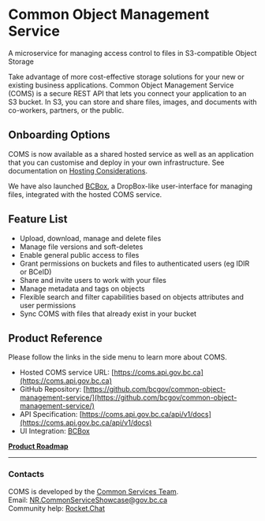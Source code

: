 # Common Object Management Service

A microservice for managing access control to files in S3-compatible Object Storage

Take advantage of more cost-effective storage solutions for your new or existing business applications. Common Object Management Service (COMS) is a secure REST API that lets you connect your application to an S3 bucket. In S3, you can store and share files, images, and documents with co-workers, partners, or the public.

## Onboarding Options

COMS is now available as a shared hosted service as well as an application that you can customise and deploy in your own infrastructure. See documentation on [Hosting Considerations](Hosting-Considerations.md).

We have also launched [BCBox](https://bcbox.nrs.gov.bc.ca), a DropBox-like user-interface for managing files, integrated with the hosted COMS service.

## Feature List

- Upload, download, manage and delete files
- Manage file versions and soft-deletes
- Enable general public access to files
- Grant permissions on buckets and files to authenticated users (eg IDIR or BCeID)
- Share and invite users to work with your files
- Manage metadata and tags on objects
- Flexible search and filter capabilities based on objects attributes and user permissions
- Sync COMS with files that already exist in your bucket

## Product Reference

Please follow the links in the side menu to learn more about COMS.

- Hosted COMS service URL: [https://coms.api.gov.bc.ca](https://coms.api.gov.bc.ca)
- GitHub Repository: [https://github.com/bcgov/common-object-management-service/](https://github.com/bcgov/common-object-management-service/)
- API Specification: [https://coms.api.gov.bc.ca/api/v1/docs](https://coms.api.gov.bc.ca/api/v1/docs)
- UI Integration: [BCBox](https://bcbox.nrs.gov.bc.ca)

**[Product Roadmap](Product-Roadmap.md)**

***

### Contacts

COMS is developed by the [Common Services Team](https://bcgov.github.io/common-service-showcase/).<br />
Email: <NR.CommonServiceShowcase@gov.bc.ca><br />
Community help: [Rocket.Chat](https://chat.developer.gov.bc.ca/channel/nr-common-services-showcase)
